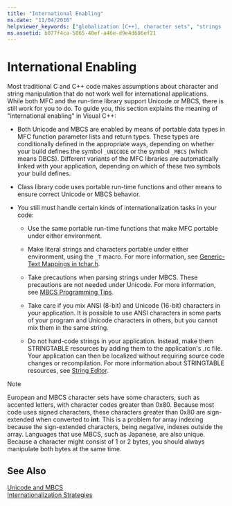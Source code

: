 ```yaml
---
title: "International Enabling"
ms.date: "11/04/2016"
helpviewer_keywords: ["globalization [C++], character sets", "strings [C++], international enabling", "localization [C++], character sets", "MBCS [C++], enabling", "Unicode [C++], enabling"]
ms.assetid: b077f4ca-5865-40ef-a46e-d9e4d686ef21
---
```

# International Enabling

Most traditional C and C++ code makes assumptions about character and string manipulation that do not work well for international applications. While both MFC and the run-time library support Unicode or MBCS, there is still work for you to do. To guide you, this section explains the meaning of "international enabling" in Visual C++:

- Both Unicode and MBCS are enabled by means of portable data types in MFC function parameter lists and return types. These types are conditionally defined in the appropriate ways, depending on whether your build defines the symbol `_UNICODE` or the symbol `_MBCS` (which means DBCS). Different variants of the MFC libraries are automatically linked with your application, depending on which of these two symbols your build defines.

- Class library code uses portable run-time functions and other means to ensure correct Unicode or MBCS behavior.

- You still must handle certain kinds of internationalization tasks in your code:

   - Use the same portable run-time functions that make MFC portable under either environment.

   - Make literal strings and characters portable under either environment, using the `_T` macro. For more information, see [Generic-Text Mappings in tchar.h](../text/generic-text-mappings-in-tchar-h.md).

   - Take precautions when parsing strings under MBCS. These precautions are not needed under Unicode. For more information, see [MBCS Programming Tips](../text/mbcs-programming-tips.md).

   - Take care if you mix ANSI (8-bit) and Unicode (16-bit) characters in your application. It is possible to use ANSI characters in some parts of your program and Unicode characters in others, but you cannot mix them in the same string.

   - Do not hard-code strings in your application. Instead, make them STRINGTABLE resources by adding them to the application's .rc file. Your application can then be localized without requiring source code changes or recompilation. For more information about STRINGTABLE resources, see [String Editor](../windows/string-editor.md).

> [!NOTE]
>  European and MBCS character sets have some characters, such as accented letters, with character codes greater than 0x80. Because most code uses signed characters, these characters greater than 0x80 are sign-extended when converted to **int**. This is a problem for array indexing because the sign-extended characters, being negative, indexes outside the array. Languages that use MBCS, such as Japanese, are also unique. Because a character might consist of 1 or 2 bytes, you should always manipulate both bytes at the same time.

## See Also

[Unicode and MBCS](../text/unicode-and-mbcs.md)<br/>
[Internationalization Strategies](../text/internationalization-strategies.md)
